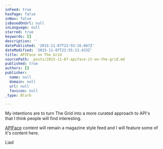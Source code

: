 ```yaml
---
inFeed: true
hasPage: false
inNav: false
isBasedOnUrl: null
inLanguage: null
starred: true
keywords: []
description: ''
datePublished: '2015-11-07T22:55:16.667Z'
dateModified: '2015-11-07T22:55:13.433Z'
title: APIFace on The Grid
sourcePath: _posts/2015-11-07-apiface-it-on-the-grid.md
published: true
authors: []
publisher:
  name: null
  domain: null
  url: null
  favicon: null
_type: Blurb

---
```

My intentions are to turn The Grid into a more curated approach to API's that I think people will find interesting.

[APIFace][0] content will remain a magazine style feed and I will feature some of it's content here.

Liad

[0]: http://apiface.pinion.co.il/